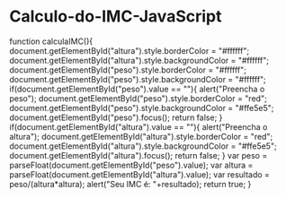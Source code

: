 # Calculo-do-IMC-JavaScript
function calculaIMC(){
  document.getElementById("altura").style.borderColor = "#ffffff";
  document.getElementById("altura").style.backgroundColor = "#ffffff";
  document.getElementById("peso").style.borderColor = "#ffffff";
  document.getElementById("peso").style.backgroundColor = "#ffffff";
  if(document.getElementById("peso").value == ""){
	alert("Preencha o peso");
	document.getElementById("peso").style.borderColor = "red";
	document.getElementById("peso").style.backgroundColor = "#ffe5e5";
	document.getElementById("peso").focus();
    return false;
  }
  if(document.getElementById("altura").value == ""){
	alert("Preencha o altura");
	document.getElementById("altura").style.borderColor = "red";
	document.getElementById("altura").style.backgroundColor = "#ffe5e5";
	document.getElementById("altura").focus();
    return false;
  }
  var peso = parseFloat(document.getElementById("peso").value);
  var altura = parseFloat(document.getElementById("altura").value);
  var resultado = peso/(altura*altura);
  alert("Seu IMC é: "+resultado);
  return true;
}
